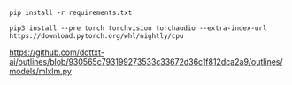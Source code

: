 ```
pip install -r requirements.txt

pip3 install --pre torch torchvision torchaudio --extra-index-url https://download.pytorch.org/whl/nightly/cpu
```

https://github.com/dottxt-ai/outlines/blob/930565c793199273533c33672d36c1f812dca2a9/outlines/models/mlxlm.py
